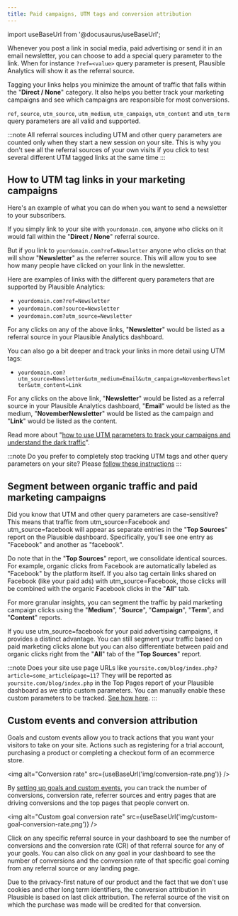 ```yaml
---
title: Paid campaigns, UTM tags and conversion attribution
---
```


import useBaseUrl from '@docusaurus/useBaseUrl';

Whenever you post a link in social media, paid advertising or send it in an email newsletter, you can choose to add a special query parameter to the link. When for instance `?ref=<value>` query parameter is present, Plausible Analytics will show it as the referral source.

Tagging your links helps you minimize the amount of traffic that falls within the "**Direct / None**" category. It also helps you better track your marketing campaigns and see which campaigns are responsible for most conversions. 

`ref`, `source`, `utm_source`, `utm_medium`, `utm_campaign`, `utm_content` and `utm_term` query parameters are all valid and supported.

:::note 
All referral sources including UTM and other query parameters are counted only when they start a new session on your site. This is why you don't see all the referral sources of your own visits if you click to test several different UTM tagged links at the same time
:::

## How to UTM tag links in your marketing campaigns

Here's an example of what you can do when you want to send a newsletter to your subscribers. 

If you simply link to your site with `yourdomain.com`, anyone who clicks on it would fall within the "**Direct / None**" referral source. 

But if you link to `yourdomain.com?ref=Newsletter` anyone who clicks on that will show "**Newsletter**" as the referrer source. This will allow you to see how many people have clicked on your link in the newsletter.

Here are examples of links with the different query parameters that are supported by Plausible Analytics:

* `yourdomain.com?ref=Newsletter`
* `yourdomain.com?source=Newsletter`
* `yourdomain.com?utm_source=Newsletter`

For any clicks on any of the above links, "**Newsletter**" would be listed as a referral source in your Plausible Analytics dashboard. 

You can also go a bit deeper and track your links in more detail using UTM tags:

* `yourdomain.com?utm_source=Newsletter&utm_medium=Email&utm_campaign=NovemberNewsletter&utm_content=Link`

For any clicks on the above link, "**Newsletter**" would be listed as a referral source in your Plausible Analytics dashboard, "**Email**" would be listed as the medium, "**NovemberNewsletter**" would be listed as the campaign and "**Link**" would be listed as the content. 

Read more about "[how to use UTM parameters to track your campaigns and understand the dark traffic](https://plausible.io/blog/utm-tracking-tags)".

:::note 
Do you prefer to completely stop tracking UTM tags and other query parameters on your site? Please [follow these instructions](stop-tracking-utm-tags.md)
:::

## Segment between organic traffic and paid marketing campaigns

Did you know that UTM and other query parameters are case-sensitive? This means that traffic from utm_source=Facebook and utm_source=facebook will appear as separate entries in the "**Top Sources**" report on the Plausible dashboard. Specifically, you'll see one entry as "Facebook" and another as "facebook".

Do note that in the "**Top Sources**" report, we consolidate identical sources. For example, organic clicks from Facebook are automatically labeled as "Facebook" by the platform itself. If you also tag certain links shared on Facebook (like your paid ads) with utm_source=Facebook, those clicks will be combined with the organic Facebook clicks in the "**All**" tab.

For more granular insights, you can segment the traffic by paid marketing campaign clicks using the "**Medium**", "**Source**", "**Campaign**", "**Term**", and "**Content**" reports.

If you use utm_source=facebook for your paid advertising campaigns, it provides a distinct advantage. You can still segment your traffic based on paid marketing clicks alone but you can also differentiate between paid and organic clicks right from the "**All**" tab of the "**Top Sources**" report.

:::note 
Does your site use page URLs like `yoursite.com/blog/index.php?article=some_article&page=11`? They will be reported as `yoursite.com/blog/index.php` in the Top Pages report of your Plausible dashboard as we strip custom parameters. You can manually enable these custom parameters to be tracked. [See how here](custom-query-params.md).
:::

## Custom events and conversion attribution 

Goals and custom events allow you to track actions that you want your visitors to take on your site. Actions such as registering for a trial account, purchasing a product or completing a checkout form of an ecommerce store.

<img alt="Conversion rate" src={useBaseUrl('img/conversion-rate.png')} />

By [setting up goals and custom events](goal-conversions.md), you can track the number of conversions, conversion rate, referrer sources and entry pages that are driving conversions and the top pages that people convert on. 

<img alt="Custom goal conversion rate" src={useBaseUrl('img/custom-goal-conversion-rate.png')} />

Click on any specific referral source in your dashboard to see the number of conversions and the conversion rate (CR) of that referral source for any of your goals. You can also click on any goal in your dashboard to see the number of conversions and the conversion rate of that specific goal coming from any referral source or any landing page.

Due to the privacy-first nature of our product and the fact that we don't use cookies and other long term identifiers, the conversion attribution in Plausible is based on last click attribution. The referral source of the visit on which the purchase was made will be credited for that conversion. 
